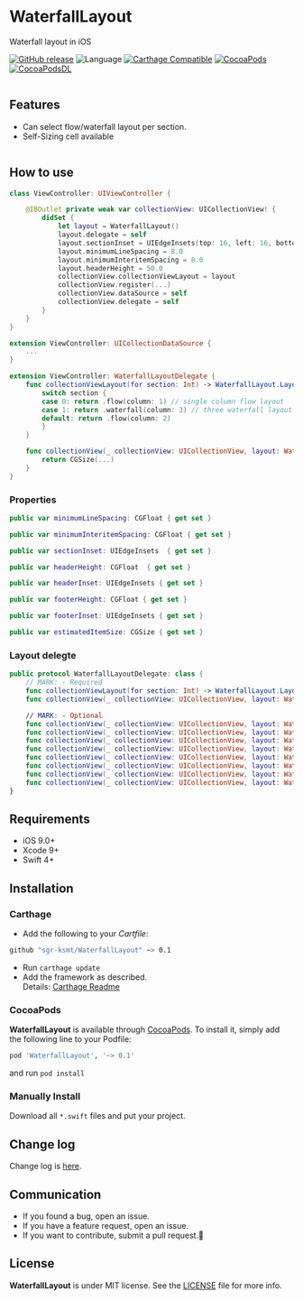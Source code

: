 # WaterfallLayout
Waterfall layout in iOS

[![GitHub release](https://img.shields.io/github/release/sgr-ksmt/WaterfallLayout.svg)](https://github.com/sgr-ksmt/WaterfallLayout/releases)
![Language](https://img.shields.io/badge/language-Swift%204-orange.svg)
[![Carthage Compatible](https://img.shields.io/badge/Carthage-compatible-4BC51D.svg?style=flat)](https://github.com/Carthage/Carthage)
[![CocoaPods](https://img.shields.io/badge/Cocoa%20Pods-✓-4BC51D.svg?style=flat)](https://cocoapods.org/pods/WaterfallLayout)
[![CocoaPodsDL](https://img.shields.io/cocoapods/dt/WaterfallLayout.svg)](https://cocoapods.org/pods/WaterfallLayout)

<center><img src="" /></center>


## Features
- Can select flow/waterfall layout per section.
- Self-Sizing cell available


<img src="" /> <!--movie-->

## How to use

```swift
class ViewController: UIViewController {

    @IBOutlet private weak var collectionView: UICollectionView! {
        didSet {
            let layout = WaterfallLayout()
            layout.delegate = self
            layout.sectionInset = UIEdgeInsets(top: 16, left: 16, bottom: 16, right: 16)
            layout.minimumLineSpacing = 8.0
            layout.minimumInteritemSpacing = 8.0
            layout.headerHeight = 50.0
            collectionView.collectionViewLayout = layout
            collectionView.register(...)
            collectionView.dataSource = self
            collectionView.delegate = self
        }
    }
}

extension ViewController: UICollectionDataSource {
    ...
}

extension ViewController: WaterfallLayoutDelegate {
    func collectionViewLayout(for section: Int) -> WaterfallLayout.Layout {
        switch section {
        case 0: return .flow(column: 1) // single column flow layout
        case 1: return .waterfall(column: 3) // three waterfall layout
        default: return .flow(column: 2)
        }
    }

    func collectionView(_ collectionView: UICollectionView, layout: WaterfallLayout, sizeForItemAt indexPath: IndexPath) -> CGSize {
        return CGSize(...)
    }    
}
```

### Properties
```swift
public var minimumLineSpacing: CGFloat { get set }

public var minimumInteritemSpacing: CGFloat { get set }

public var sectionInset: UIEdgeInsets  { get set }

public var headerHeight: CGFloat  { get set }

public var headerInset: UIEdgeInsets { get set }

public var footerHeight: CGFloat { get set }

public var footerInset: UIEdgeInsets { get set }

public var estimatedItemSize: CGSize { get set }
```

### Layout delegte

```swift
public protocol WaterfallLayoutDelegate: class {
    // MARK: - Required
    func collectionViewLayout(for section: Int) -> WaterfallLayout.Layout
    func collectionView(_ collectionView: UICollectionView, layout: WaterfallLayout, sizeForItemAt indexPath: IndexPath) -> CGSize

    // MARK: - Optional
    func collectionView(_ collectionView: UICollectionView, layout: WaterfallLayout, minimumInteritemSpacingFor section: Int) -> CGFloat?
    func collectionView(_ collectionView: UICollectionView, layout: WaterfallLayout, minimumLineSpacingFor section: Int) -> CGFloat?
    func collectionView(_ collectionView: UICollectionView, layout: WaterfallLayout, sectionInsetFor section: Int) -> UIEdgeInsets?
    func collectionView(_ collectionView: UICollectionView, layout: WaterfallLayout, headerHeightFor section: Int) -> CGFloat?
    func collectionView(_ collectionView: UICollectionView, layout: WaterfallLayout, headerInsetFor section: Int) -> UIEdgeInsets?
    func collectionView(_ collectionView: UICollectionView, layout: WaterfallLayout, footerHeightFor section: Int) -> CGFloat?
    func collectionView(_ collectionView: UICollectionView, layout: WaterfallLayout, footerInsetFor section: Int) -> UIEdgeInsets?
    func collectionView(_ collectionView: UICollectionView, layout: WaterfallLayout, estimatedSizeForItemAt indexPath: IndexPath) -> CGSize?
}
```

## Requirements
- iOS 9.0+
- Xcode 9+
- Swift 4+

## Installation

### Carthage

- Add the following to your *Cartfile*:

```bash
github "sgr-ksmt/WaterfallLayout" ~> 0.1
```

- Run `carthage update`
- Add the framework as described.
<br> Details: [Carthage Readme](https://github.com/Carthage/Carthage#adding-frameworks-to-an-application)


### CocoaPods

**WaterfallLayout** is available through [CocoaPods](http://cocoapods.org). To install
it, simply add the following line to your Podfile:

```ruby
pod 'WaterfallLayout', '~> 0.1'
```

and run `pod install`

### Manually Install
Download all `*.swift` files and put your project.

## Change log
Change log is [here](https://github.com/sgr-ksmt/WaterfallLayout/blob/master/CHANGELOG.md).

## Communication
- If you found a bug, open an issue.
- If you have a feature request, open an issue.
- If you want to contribute, submit a pull request.:muscle:

## License

**WaterfallLayout** is under MIT license. See the [LICENSE](LICENSE) file for more info.
